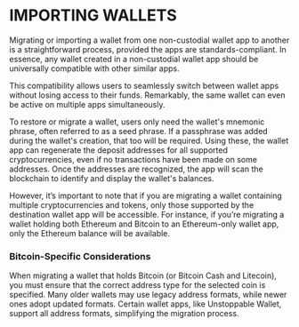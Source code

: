 # IMPORTING WALLETS

Migrating or importing a wallet from one non-custodial wallet app to another is a straightforward process, provided the apps are standards-compliant. In essence, any wallet created in a non-custodial wallet app should be universally compatible with other similar apps.

This compatibility allows users to seamlessly switch between wallet apps without losing access to their funds. Remarkably, the same wallet can even be active on multiple apps simultaneously.

To restore or migrate a wallet, users only need the wallet's mnemonic phrase, often referred to as a seed phrase. If a passphrase was added during the wallet's creation, that too will be required. Using these, the wallet app can regenerate the deposit addresses for all supported cryptocurrencies, even if no transactions have been made on some addresses. Once the addresses are recognized, the app will scan the blockchain to identify and display the wallet's balances.

However, it’s important to note that if you are migrating a wallet containing multiple cryptocurrencies and tokens, only those supported by the destination wallet app will be accessible. For instance, if you’re migrating a wallet holding both Ethereum and Bitcoin to an Ethereum-only wallet app, only the Ethereum balance will be available.


### Bitcoin-Specific Considerations

When migrating a wallet that holds Bitcoin (or Bitcoin Cash and Litecoin), you must ensure that the correct address type for the selected coin is specified. Many older wallets may use legacy address formats, while newer ones adopt updated formats. Certain wallet apps, like Unstoppable Wallet, support all address formats, simplifying the migration process.